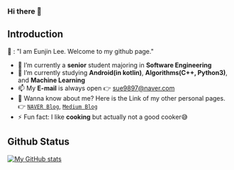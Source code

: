 ### Hi there 👋

## Introduction 
👩 : "I am Eunjin Lee. Welcome to my github page."

- 🔭 I’m currently a **senior** student majoring in **Software Engineering**
- 🌱 I’m currently studying **Android(in kotlin)**, **Algorithms(C++, Python3)**, and **Machine Learning**
- 📫 My **E-mail** is always open 👉 sue9897@naver.com
- 👐 Wanna know about me? Here is the Link of my other personal pages.
👉 [`NAVER Blog`](https://blog.naver.com/sue9897), [`Medium Blog`](https://medium.com/@witheunjin)
- ⚡ Fun fact: I like **cooking** but actually not a good cooker😅

## Github Status
[![My GitHub stats](https://github-readme-stats.vercel.app/api?username=witheunjin&title_color=1654c1ff&&text_color=fe492dff&show_icons=true&icon_color=ffab40)](https://github.com/anuraghazra/github-readme-stats)
